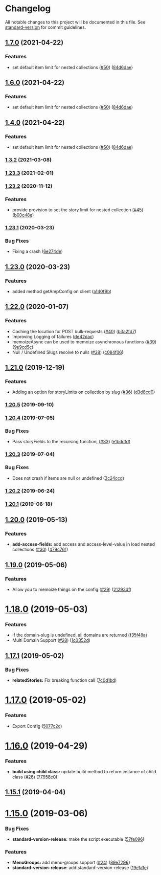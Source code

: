 # Changelog

All notable changes to this project will be documented in this file. See [standard-version](https://github.com/conventional-changelog/standard-version) for commit guidelines.

## [1.7.0](https://github.com/quintype/quintype-backend-js/compare/v1.3.2...v1.7.0) (2021-04-22)


### Features

* set default item limit for nested collections ([#50](https://github.com/quintype/quintype-backend-js/issues/50)) ([84d6dae](https://github.com/quintype/quintype-backend-js/commit/84d6dae9ddea31b9c1373c2ff6a58fe231146299))

## [1.6.0](https://github.com/quintype/quintype-backend-js/compare/v1.3.2...v1.6.0) (2021-04-22)


### Features

* set default item limit for nested collections ([#50](https://github.com/quintype/quintype-backend-js/issues/50)) ([84d6dae](https://github.com/quintype/quintype-backend-js/commit/84d6dae9ddea31b9c1373c2ff6a58fe231146299))

## [1.4.0](https://github.com/quintype/quintype-backend-js/compare/v1.3.2...v1.4.0) (2021-04-22)


### Features

* set default item limit for nested collections ([#50](https://github.com/quintype/quintype-backend-js/issues/50)) ([84d6dae](https://github.com/quintype/quintype-backend-js/commit/84d6dae9ddea31b9c1373c2ff6a58fe231146299))

### [1.3.2](https://github.com/quintype/quintype-backend-js/compare/v1.23.3...v1.3.2) (2021-03-08)

### [1.23.3](https://github.com/quintype/quintype-backend-js/compare/v1.23.2...v1.23.3) (2021-02-01)

### [1.23.2](https://github.com/quintype/quintype-backend-js/compare/v1.23.1...v1.23.2) (2020-11-12)


### Features

* provide provision to set the story limit for nested collection ([#45](https://github.com/quintype/quintype-backend-js/issues/45)) ([b00c48e](https://github.com/quintype/quintype-backend-js/commit/b00c48e414e46dcacc5b6ac87c63da1de7995e93))

### [1.23.1](https://github.com/quintype/quintype-backend-js/compare/v1.23.0...v1.23.1) (2020-03-23)


### Bug Fixes

* Fixing a crash ([6e274de](https://github.com/quintype/quintype-backend-js/commit/6e274dee97bf339eb0074b5421efd8787553920e))

## [1.23.0](https://github.com/quintype/quintype-backend-js/compare/v1.22.0...v1.23.0) (2020-03-23)


### Features

* added method getAmpConfig on client ([a140f9b](https://github.com/quintype/quintype-backend-js/commit/a140f9b553755aa648f50c0259f3f16e5825f9a9))

## [1.22.0](https://github.com/quintype/quintype-backend-js/compare/v1.21.0...v1.22.0) (2020-01-07)


### Features

* Caching the location for POST bulk-requests ([#40](https://github.com/quintype/quintype-backend-js/issues/40)) ([b3a2fd7](https://github.com/quintype/quintype-backend-js/commit/b3a2fd79182b1a05e99a4bf2b003686010d44ffc))
* Improving Logging of failures ([de42dac](https://github.com/quintype/quintype-backend-js/commit/de42daca2bf9c6281d0078c5b4bacd81172c0cae))
* memoizeAsync can be used to memoize asynchronous functions ([#39](https://github.com/quintype/quintype-backend-js/issues/39)) ([9e9cd5c](https://github.com/quintype/quintype-backend-js/commit/9e9cd5cd2e5866d50745418a2db4a3a016617091))
* Null / Undefined Slugs resolve to nulls ([#38](https://github.com/quintype/quintype-backend-js/issues/38)) ([c084f06](https://github.com/quintype/quintype-backend-js/commit/c084f06f09aae06904012959a3b50719be209034))

## [1.21.0](https://github.com/quintype/quintype-backend-js/compare/v1.20.5...v1.21.0) (2019-12-19)


### Features

* Adding an option for storyLimits on collection by slug ([#36](https://github.com/quintype/quintype-backend-js/issues/36)) ([d3d8cd0](https://github.com/quintype/quintype-backend-js/commit/d3d8cd0a543192ffe990bd259fe6670b79356080))

### [1.20.5](https://github.com/quintype/quintype-backend-js/compare/v1.20.4...v1.20.5) (2019-09-10)

### [1.20.4](https://github.com/quintype/quintype-backend-js/compare/v1.20.3...v1.20.4) (2019-07-05)


### Bug Fixes

* Pass storyFields to the recursing function, ([#33](https://github.com/quintype/quintype-backend-js/issues/33)) ([e1bddfd](https://github.com/quintype/quintype-backend-js/commit/e1bddfd))



### [1.20.3](https://github.com/quintype/quintype-backend-js/compare/v1.20.2...v1.20.3) (2019-07-04)


### Bug Fixes

* Does not crash if items are null or undefined ([3c24ccd](https://github.com/quintype/quintype-backend-js/commit/3c24ccd))



### [1.20.2](https://github.com/quintype/quintype-backend-js/compare/v1.20.1...v1.20.2) (2019-06-24)



### [1.20.1](https://github.com/quintype/quintype-backend-js/compare/v1.20.0...v1.20.1) (2019-06-18)



## [1.20.0](https://github.com/quintype/quintype-backend-js/compare/v1.19.0...v1.20.0) (2019-05-13)


### Features

* **add-access-fields:** add access and access-level-value in load nested collections ([#30](https://github.com/quintype/quintype-backend-js/issues/30)) ([479c761](https://github.com/quintype/quintype-backend-js/commit/479c761))



## [1.19.0](https://github.com/quintype/quintype-backend-js/compare/v1.18.0...v1.19.0) (2019-05-06)


### Features

* Allow you to memoize things on the config ([#29](https://github.com/quintype/quintype-backend-js/issues/29)) ([21293df](https://github.com/quintype/quintype-backend-js/commit/21293df))



# [1.18.0](https://github.com/quintype/quintype-backend-js/compare/v1.17.1...v1.18.0) (2019-05-03)


### Features

* If the domain-slug is undefined, all domains are returned ([f35f48a](https://github.com/quintype/quintype-backend-js/commit/f35f48a))
* Multi Domain Support ([#28](https://github.com/quintype/quintype-backend-js/issues/28)) ([1c0352d](https://github.com/quintype/quintype-backend-js/commit/1c0352d))



## [1.17.1](https://github.com/quintype/quintype-backend-js/compare/v1.17.0...v1.17.1) (2019-05-02)


### Bug Fixes

* **relatedStories:** Fix breaking function call ([7c0d1bd](https://github.com/quintype/quintype-backend-js/commit/7c0d1bd))



# [1.17.0](https://github.com/quintype/quintype-backend-js/compare/v1.16.0...v1.17.0) (2019-05-02)


### Features

* Export Config ([5077c2c](https://github.com/quintype/quintype-backend-js/commit/5077c2c))



# [1.16.0](https://github.com/quintype/quintype-backend-js/compare/v1.15.1...v1.16.0) (2019-04-29)


### Features

* **build using child class:** update build method to return instance of child class ([#26](https://github.com/quintype/quintype-backend-js/issues/26)) ([77958c0](https://github.com/quintype/quintype-backend-js/commit/77958c0))



## [1.15.1](https://github.com/quintype/quintype-backend-js/compare/v1.15.0...v1.15.1) (2019-04-04)



# [1.15.0](https://github.com/quintype/quintype-backend-js/compare/v1.14.1...v1.15.0) (2019-03-06)


### Bug Fixes

* **standard-version-release:** make the script executable ([57fe096](https://github.com/quintype/quintype-backend-js/commit/57fe096))


### Features

* **MenuGroups:** add menu-groups support ([#24](https://github.com/quintype/quintype-backend-js/issues/24)) ([89e7296](https://github.com/quintype/quintype-backend-js/commit/89e7296))
* **standard-version-release:** add standard-version-release ([19e1a1e](https://github.com/quintype/quintype-backend-js/commit/19e1a1e))
